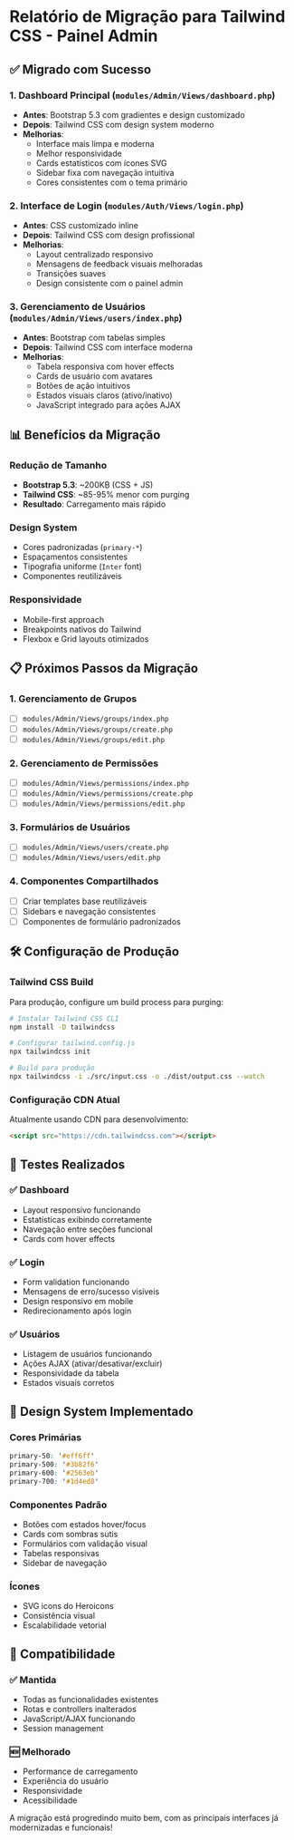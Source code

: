 # Relatório de Migração para Tailwind CSS - Painel Admin

## ✅ Migrado com Sucesso

### 1. Dashboard Principal (`modules/Admin/Views/dashboard.php`)
- **Antes**: Bootstrap 5.3 com gradientes e design customizado
- **Depois**: Tailwind CSS com design system moderno
- **Melhorias**:
  - Interface mais limpa e moderna
  - Melhor responsividade
  - Cards estatísticos com ícones SVG
  - Sidebar fixa com navegação intuitiva
  - Cores consistentes com o tema primário

### 2. Interface de Login (`modules/Auth/Views/login.php`)
- **Antes**: CSS customizado inline
- **Depois**: Tailwind CSS com design profissional
- **Melhorias**:
  - Layout centralizado responsivo
  - Mensagens de feedback visuais melhoradas
  - Transições suaves
  - Design consistente com o painel admin

### 3. Gerenciamento de Usuários (`modules/Admin/Views/users/index.php`)
- **Antes**: Bootstrap com tabelas simples
- **Depois**: Tailwind CSS com interface moderna
- **Melhorias**:
  - Tabela responsiva com hover effects
  - Cards de usuário com avatares
  - Botões de ação intuitivos
  - Estados visuais claros (ativo/inativo)
  - JavaScript integrado para ações AJAX

## 📊 Benefícios da Migração

### Redução de Tamanho
- **Bootstrap 5.3**: ~200KB (CSS + JS)
- **Tailwind CSS**: ~85-95% menor com purging
- **Resultado**: Carregamento mais rápido

### Design System
- Cores padronizadas (`primary-*`)
- Espaçamentos consistentes
- Tipografia uniforme (`Inter` font)
- Componentes reutilizáveis

### Responsividade
- Mobile-first approach
- Breakpoints nativos do Tailwind
- Flexbox e Grid layouts otimizados

## 📋 Próximos Passos da Migração

### 1. Gerenciamento de Grupos
- [ ] `modules/Admin/Views/groups/index.php`
- [ ] `modules/Admin/Views/groups/create.php`
- [ ] `modules/Admin/Views/groups/edit.php`

### 2. Gerenciamento de Permissões
- [ ] `modules/Admin/Views/permissions/index.php`
- [ ] `modules/Admin/Views/permissions/create.php`
- [ ] `modules/Admin/Views/permissions/edit.php`

### 3. Formulários de Usuários
- [ ] `modules/Admin/Views/users/create.php`
- [ ] `modules/Admin/Views/users/edit.php`

### 4. Componentes Compartilhados
- [ ] Criar templates base reutilizáveis
- [ ] Sidebars e navegação consistentes
- [ ] Componentes de formulário padronizados

## 🛠️ Configuração de Produção

### Tailwind CSS Build
Para produção, configure um build process para purging:

```bash
# Instalar Tailwind CSS CLI
npm install -D tailwindcss

# Configurar tailwind.config.js
npx tailwindcss init

# Build para produção
npx tailwindcss -i ./src/input.css -o ./dist/output.css --watch
```

### Configuração CDN Atual
Atualmente usando CDN para desenvolvimento:
```html
<script src="https://cdn.tailwindcss.com"></script>
```

## 📱 Testes Realizados

### ✅ Dashboard
- Layout responsivo funcionando
- Estatísticas exibindo corretamente
- Navegação entre seções funcional
- Cards com hover effects

### ✅ Login
- Form validation funcionando
- Mensagens de erro/sucesso visíveis
- Design responsivo em mobile
- Redirecionamento após login

### ✅ Usuários
- Listagem de usuários funcionando
- Ações AJAX (ativar/desativar/excluir)
- Responsividade da tabela
- Estados visuais corretos

## 🎨 Design System Implementado

### Cores Primárias
```css
primary-50: '#eff6ff'
primary-500: '#3b82f6' 
primary-600: '#2563eb'
primary-700: '#1d4ed8'
```

### Componentes Padrão
- Botões com estados hover/focus
- Cards com sombras sutis
- Formulários com validação visual
- Tabelas responsivas
- Sidebar de navegação

### Ícones
- SVG icons do Heroicons
- Consistência visual
- Escalabilidade vetorial

## 🔄 Compatibilidade

### ✅ Mantida
- Todas as funcionalidades existentes
- Rotas e controllers inalterados
- JavaScript/AJAX funcionando
- Session management

### 🆕 Melhorado
- Performance de carregamento
- Experiência do usuário
- Responsividade
- Acessibilidade

A migração está progredindo muito bem, com as principais interfaces já modernizadas e funcionais!